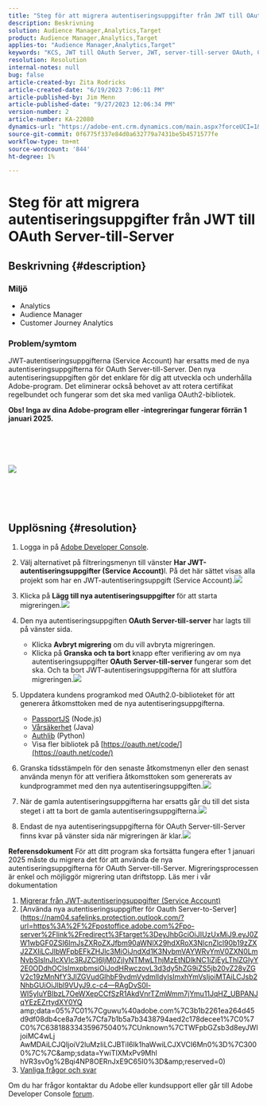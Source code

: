 ```yaml
---
title: "Steg för att migrera autentiseringsuppgifter från JWT till OAuth Server-till-server"
description: Beskrivning
solution: Audience Manager,Analytics,Target
product: Audience Manager,Analytics,Target
applies-to: "Audience Manager,Analytics,Target"
keywords: "KCS, JWT till OAuth Server, JWT, server-till-server OAuth, Customer Journey Analytics, migrera autentiseringsuppgifter"
resolution: Resolution
internal-notes: null
bug: false
article-created-by: Zita Rodricks
article-created-date: "6/19/2023 7:06:11 PM"
article-published-by: Jim Menn
article-published-date: "9/27/2023 12:06:34 PM"
version-number: 2
article-number: KA-22080
dynamics-url: "https://adobe-ent.crm.dynamics.com/main.aspx?forceUCI=1&pagetype=entityrecord&etn=knowledgearticle&id=f3a63955-d40e-ee11-8f6d-6045bd006b3d"
source-git-commit: 0f6775f337e84d0a632779a7431be5b4571577fe
workflow-type: tm+mt
source-wordcount: '844'
ht-degree: 1%

---
```


# Steg för att migrera autentiseringsuppgifter från JWT till OAuth Server-till-Server

## Beskrivning {#description}


### Miljö

- Analytics 
- Audience Manager
- Customer Journey Analytics


### Problem/symtom

JWT-autentiseringsuppgifterna (Service Account) har ersatts med de nya autentiseringsuppgifterna för OAuth Server-till-Server. Den nya autentiseringsuppgiften gör det enklare för dig att utveckla och underhålla Adobe-program. Det eliminerar också behovet av att rotera certifikat regelbundet och fungerar som det ska med vanliga OAuth2-bibliotek. 

<b>Obs! Inga av dina Adobe-program eller -integreringar fungerar förrän 1 januari 2025.</b>
<br><br> <br><br> <br><br><b>![](assets/___f5a63955-d40e-ee11-8f6d-6045bd006b3d___.png)</b><br><br> <br><br> <br>

## Upplösning {#resolution}


1. Logga in på [Adobe Developer Console](https://developer.adobe.com/console).
2. Välj alternativet på filtreringsmenyn till vänster <b>Har JWT-autentiseringsuppgifter (Service Account)</b>l. På det här sättet visas alla projekt som har en JWT-autentiseringsuppgift (Service Account).![](assets/bff4d24d-8b21-ee11-9cbe-6045bd006a22.png)
3. Klicka på <b>Lägg till nya autentiseringsuppgifter</b> för att starta migreringen.![](assets/500ae166-8b21-ee11-9cbe-6045bd006a22.png)
4. Den nya autentiseringsuppgiften <b>OAuth Server-till-server</b> har lagts till på vänster sida.
   - Klicka <b>Avbryt migrering</b> om du vill avbryta migreringen.
   - Klicka på <b>Granska och ta bort </b>knapp efter verifiering av om nya autentiseringsuppgifter <b>OAuth Server-till-server</b> fungerar som det ska. Och ta bort JWT-autentiseringsuppgifterna för att slutföra migreringen.![](assets/bd94377a-8b21-ee11-9cbe-6045bd006a22.png)
5. Uppdatera kundens programkod med OAuth2.0-biblioteket för att generera åtkomsttoken med de nya autentiseringsuppgifterna.

   - [PassportJS](https://github.com/jaredhanson/passport) (Node.js)
   - [Vårsäkerhet](https://spring.io/projects/spring-security) (Java)
   - [Authlib](https://github.com/lepture/authlib) (Python)
   - Visa fler bibliotek på [https://oauth.net/code/](https://oauth.net/code/)
6. Granska tidsstämpeln för den senaste åtkomstmenyn eller den senast använda menyn för att verifiera åtkomsttoken som genererats av kundprogrammet med den nya autentiseringsuppgiften.![](assets/2379358d-8b21-ee11-9cbe-6045bd006a22.png)
7. När de gamla autentiseringsuppgifterna har ersatts går du till det sista steget i att ta bort de gamla autentiseringsuppgifterna.![](assets/86be29a0-8b21-ee11-9cbe-6045bd006a22.png)
8. Endast de nya autentiseringsuppgifterna för OAuth Server-till-Server finns kvar på vänster sida när migreringen är klar.![](assets/4bfaa6af-8b21-ee11-9cbe-6045bd006a22.png)


<b>Referensdokument</b>
För att ditt program ska fortsätta fungera efter 1 januari 2025 måste du migrera det för att använda de nya autentiseringsuppgifterna för OAuth Server-till-Server.
Migreringsprocessen är enkel och möjliggör migrering utan driftstopp. Läs mer i vår dokumentation



1. [Migrerar från JWT-autentiseringsuppgifter (Service Account)](https://nam04.safelinks.protection.outlook.com/?url=https%3A%2F%2Fpostoffice.adobe.com%2Fpo-server%2Flink%2Fredirect%3Ftarget%3DeyJhbGciOiJIUzUxMiJ9.eyJ0ZW1wbGF0ZSI6ImJsZXRoZXJfbm90aWNlX29hdXRoX3NlcnZlcl90b19zZXJ2ZXIiLCJlbWFpbEFkZHJlc3MiOiJndXd1K3NvbmVAYWRvYmV0ZXN0LmNvbSIsInJlcXVlc3RJZCI6IjM0ZjIyNTMwLThjMzEtNDlkNC1iZjEyLThlZGIyY2E0ODdhOCIsImxpbmsiOiJodHRwczovL3d3dy5hZG9iZS5jb20vZ28vZGV2c19zMnNfbWlncmF0aW9uX2d1aWRlIiwibGFiZWwiOiI5IiwibG9jYWxlIjoiZW5fVVMifQ.Pr8LjAW5wq_tEqCQLs4Y2fwJSTW_Z2FH0CIVInolEKvySfPDiF7vl8Hg4S9ne_V6a74oLfCVzc99EE9K4XUoBQ&amp;amp;data=05%7C01%7Cguwu%40adobe.com%7C3b1b2261ea264d45d9df08db4ce8a7de%7Cfa7b1b5a7b34438794aed2c178decee1%7C0%7C0%7C638188334359675040%7CUnknown%7CTWFpbGZsb3d8eyJWIjoiMC4wLjAwMDAiLCJQIjoiV2luMzIiLCJBTiI6Ik1haWwiLCJXVCI6Mn0%3D%7C3000%7C%7C%7C&amp;amp;sdata=dd8x%2FoDHh0QUi3xboxa78uA54JXEaVq5qYkP8zkvymk%3D&amp;amp;reserved=0)
2. [Använda nya autentiseringsuppgifter för Oauth Server-to-Server](https://nam04.safelinks.protection.outlook.com/?url=https%3A%2F%2Fpostoffice.adobe.com%2Fpo-server%2Flink%2Fredirect%3Ftarget%3DeyJhbGciOiJIUzUxMiJ9.eyJ0ZW1wbGF0ZSI6ImJsZXRoZXJfbm90aWNlX29hdXRoX3NlcnZlcl90b19zZXJ2ZXIiLCJlbWFpbEFkZHJlc3MiOiJndXd1K3NvbmVAYWRvYmV0ZXN0LmNvbSIsInJlcXVlc3RJZCI6IjM0ZjIyNTMwLThjMzEtNDlkNC1iZjEyLThlZGIyY2E0ODdhOCIsImxpbmsiOiJodHRwczovL3d3dy5hZG9iZS5jb20vZ28vZGV2c19zMnNfY3JlZGVudGlhbF9vdmVydmlldyIsImxhYmVsIjoiMTAiLCJsb2NhbGUiOiJlbl9VUyJ9.c-c4—RAgDvS0l-WI5yIuYBIbzL7OeWXepCCfSzR1AkdVnrTZmWmm7jYmu11JqHZ_UBPANJqYEzEZrtydXY0YQ amp;data=05%7C01%7Cguwu%40adobe.com%7C3b1b2261ea264d45d9df08db4ce8a7de%7Cfa7b1b5a7b3438794aed2c178decee1%7C0%7C0%7C638188334359675040%7CUnknown%7CTWFpbGZsb3d8eyJWIjoiMC4wLj AwMDAiLCJQIjoiV2luMzIiLCJBTiI6Ik1haWwiLCJXVCI6Mn0%3D%7C3000%7C%7C&amp;amp;sdata=YwiTIXMxPv9Mhl hVR3sv0g%2Bqi4NP8OERnJxE9C65I0%3D&amp;amp;reserved=0)
3. [Vanliga frågor och svar ](https://nam04.safelinks.protection.outlook.com/?url=https%3A%2F%2Fpostoffice.adobe.com%2Fpo-server%2Flink%2Fredirect%3Ftarget%3DeyJhbGciOiJIUzUxMiJ9.eyJ0ZW1wbGF0ZSI6ImJsZXRoZXJfbm90aWNlX29hdXRoX3NlcnZlcl90b19zZXJ2ZXIiLCJlbWFpbEFkZHJlc3MiOiJndXd1K3NvbmVAYWRvYmV0ZXN0LmNvbSIsInJlcXVlc3RJZCI6IjM0ZjIyNTMwLThjMzEtNDlkNC1iZjEyLThlZGIyY2E0ODdhOCIsImxpbmsiOiJodHRwczovL3d3dy5hZG9iZS5jb20vZ28vZGV2c19zMnNfbWlncmF0aW9uX2d1aWRlX2ZhcSIsImxhYmVsIjoiMTEiLCJsb2NhbGUiOiJlbl9VUyJ9.8IlQUL_WbLKsMUDG4VHvqnwqI0l6TzEXSN0I_R_dXCswvDQpusEgm5LstaLYWzPy0crhk_ShRbmjZvMVS5t1Mg&amp;amp;data=05%7C01%7Cguwu%40adobe.com%7C3b1b2261ea264d45d9df08db4ce8a7de%7Cfa7b1b5a7b34438794aed2c178decee1%7C0%7C0%7C638188334359675040%7CUnknown%7CTWFpbGZsb3d8eyJWIjoiMC4wLjAwMDAiLCJQIjoiV2luMzIiLCJBTiI6Ik1haWwiLCJXVCI6Mn0%3D%7C3000%7C%7C%7C&amp;amp;sdata=n4WBY0gemPujdOZRaTMICsePuQJsuh9STbkgEsvyai8%3D&amp;amp;reserved=0)


Om du har frågor kontaktar du Adobe eller kundsupport eller går till Adobe Developer Console [forum](https://nam04.safelinks.protection.outlook.com/?url=https%3A%2F%2Fpostoffice.adobe.com%2Fpo-server%2Flink%2Fredirect%3Ftarget%3DeyJhbGciOiJIUzUxMiJ9.eyJ0ZW1wbGF0ZSI6ImJsZXRoZXJfbm90aWNlX29hdXRoX3NlcnZlcl90b19zZXJ2ZXIiLCJlbWFpbEFkZHJlc3MiOiJndXd1K3NvbmVAYWRvYmV0ZXN0LmNvbSIsInJlcXVlc3RJZCI6IjM0ZjIyNTMwLThjMzEtNDlkNC1iZjEyLThlZGIyY2E0ODdhOCIsImxpbmsiOiJodHRwczovL2V4cGVyaWVuY2VsZWFndWVjb21tdW5pdGllcy5hZG9iZS5jb20vdDUvYWRvYmUtZGV2ZWxvcGVyLWNvbnNvbGUvY3QtcC9hZG9iZS1pby1jb25zb2xlIiwibGFiZWwiOiIxMiIsImxvY2FsZSI6ImVuX1VTIn0.P8FY77-eRzVSjnf09no_Hn5owFmpREoMVLK5OSTU6WWBApUGuQH0fokMAu1R0L-uTQlCovlnIGYD7NRoqMFD8g&amp;amp;data=05%7C01%7Cguwu%40adobe.com%7C3b1b2261ea264d45d9df08db4ce8a7de%7Cfa7b1b5a7b34438794aed2c178decee1%7C0%7C0%7C638188334359675040%7CUnknown%7CTWFpbGZsb3d8eyJWIjoiMC4wLjAwMDAiLCJQIjoiV2luMzIiLCJBTiI6Ik1haWwiLCJXVCI6Mn0%3D%7C3000%7C%7C%7C&amp;amp;sdata=%2FhbICP9PCZsfsNDrBYaGlEb%2FREbBJMjNZeWPzoOPJsk%3D&amp;amp;reserved=0).
